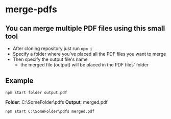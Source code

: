 # merge-pdfs
## You can merge multiple PDF files using this small tool
- After cloning repository just run `npm i`
- Specify a folder where you've placed all the PDF files you want to merge
- Then specify the output file's name
  - the merged file (output) will be placed in the PDF files' folder

## Example
```
npm start folder output.pdf
```
**Folder**: C:\SomeFolder\pdfs
**Output**: merged.pdf
```
npm start C:\SomeFolder\pdfs merged.pdf
```

